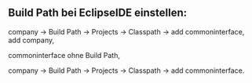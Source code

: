 ## Build Path bei EclipseIDE einstellen:
<p>company -> Build Path -> Projects -> Classpath -> add commoninterface, add company,</p>
<p>commoninterface ohne Build Path,</p>
<p>company -> Build Path -> Projects -> Classpath -> add commoninterface.</p>
